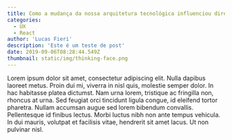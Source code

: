 ```yaml
---
title: Como a mudança da nossa arquitetura tecnológica influenciou diretamente na nossa transformação digital
categories:
  - UX
  - React
author: 'Lucas Fieri'
description: 'Este é um teste de post'
date: 2019-09-06T08:28:44.549Z
thumbnail: static/img/thinking-face.png
---
```

Lorem ipsum dolor sit amet, consectetur adipiscing elit. Nulla dapibus laoreet metus. Proin dui mi, viverra in nisl quis, molestie semper dolor. In hac habitasse platea dictumst. Nam urna lorem, tristique ac fringilla non, rhoncus at urna. Sed feugiat orci tincidunt ligula congue, id eleifend tortor pharetra. Nullam accumsan augue sed lorem bibendum convallis. Pellentesque id finibus lectus. Morbi luctus nibh non ante tempus vehicula. In dui mauris, volutpat et facilisis vitae, hendrerit sit amet lacus. Ut non pulvinar nisl.
